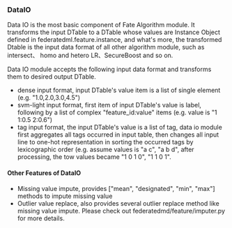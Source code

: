 ### DataIO

Data IO is the most basic component of Fate Algorithm module. 
It transforms the input DTable to a DTable whose values are Instance Object defined in federatedml.feature.instance, 
and what's more, the transformed Dtable is the input data format of all other algorithm module, such as intersect、
homo and hetero LR、SecureBoost and so on.

Data IO module accepts the following input data format and transforms them to desired output DTable.
* dense input format, input DTable's value item is a list of single element
(e.g. "1.0,2.0,3.0,4.5")
* svm-light input format, first item of input DTable's value is label, following by a list of complex "feature_id:value" items
    (e.g. value is "1 1:0.5 2:0.6")
* tag input format, the input DTable's value is a list of tag, data io module first aggregates all tags occurred in 
input table, then changes all input line to one-hot representation in sorting the occurred tags by lexicographic order
    (e.g. assume values is "a c", "a b d", after processing, the tow values became "1 0 1 0", "1 1 0 1".

#### Other Features of DataIO

* Missing value impute, provides ["mean", "designated", "min", "max"] methods to impute missing value
* Outlier value replace, also provides several outlier replace method like missing value impute.
Please check out federatedmd/feature/imputer.py for more details.



